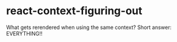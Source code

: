 # react-context-figuring-out

What gets rerendered when using the same context? Short answer: EVERYTHING!!
